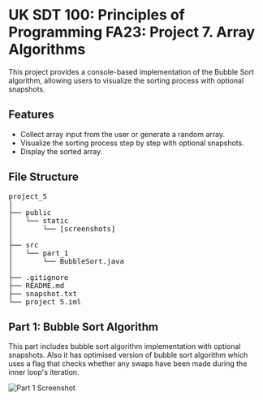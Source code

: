 # UK SDT 100: Principles of Programming FA23: Project 7. Array Algorithms

This project provides a console-based implementation of the Bubble Sort algorithm, allowing users to visualize the sorting process with optional snapshots.

## Features

- Collect array input from the user or generate a random array.
- Visualize the sorting process step by step with optional snapshots.
- Display the sorted array.

## File Structure

<pre>
project_5
│
├── public
│   └── static
│       └── [screenshots]
│
├── src
│   └── part_1
│       └── BubbleSort.java
│
├── .gitignore
├── README.md
├── snapshot.txt
└── project_5.iml
</pre>

## Part 1: Bubble Sort Algorithm

This part includes bubble sort algorithm implementation with optional snapshots. Also it has optimised version of bubble sort algorithm which uses a flag that checks whether any swaps have been made during the inner loop's iteration.

![Part 1 Screenshot](public/static/project_5_part_1_1.png)
